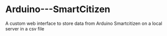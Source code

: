 # Arduino---SmartCitizen
A custom web interface to store data from Arduino Smartcitizen on a local server in a csv file
